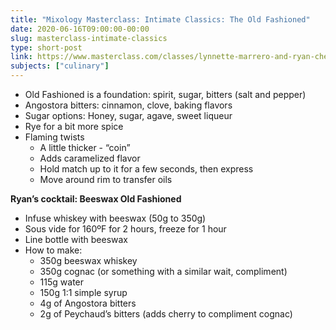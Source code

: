 ```yaml
---
title: "Mixology Masterclass: Intimate Classics: The Old Fashioned"
date: 2020-06-16T09:00:00-00:00
slug: masterclass-intimate-classics
type: short-post
link: https://www.masterclass.com/classes/lynnette-marrero-and-ryan-chetiyawardana-teach-mixology
subjects: ["culinary"]
---
```


* Old Fashioned is a foundation: spirit, sugar, bitters (salt and pepper)
* Angostora bitters: cinnamon, clove, baking flavors
* Sugar options: Honey, sugar, agave, sweet liqueur
* Rye for a bit more spice
* Flaming twists
    * A little thicker - “coin”
    * Adds caramelized flavor
    * Hold match up to it for a few seconds, then express
    * Move around rim to transfer oils

**Ryan’s cocktail: Beeswax Old Fashioned**

* Infuse whiskey with beeswax (50g to 350g)
* Sous vide for 160ºF for 2 hours, freeze for 1 hour
* Line bottle with beeswax
* How to make:
    * 350g beeswax whiskey
    * 350g cognac (or something with a similar wait, compliment)
    * 115g water
    * 150g 1:1 simple syrup
    * 4g of Angostora bitters
    * 2g of Peychaud’s bitters (adds cherry to compliment cognac)